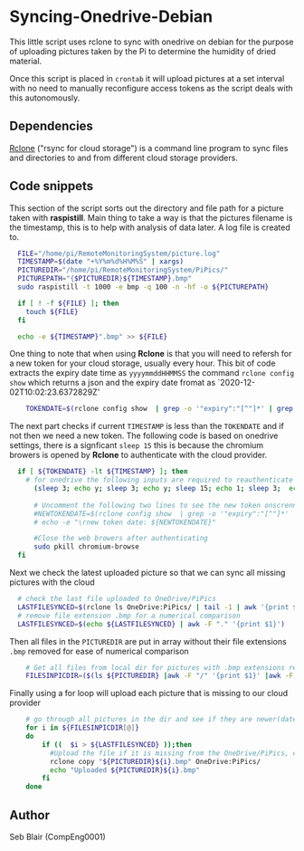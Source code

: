 # Syncing-Onedrive-Debian
This little script uses rclone to sync with onedrive on debian for the purpose of uploading pictures taken by the Pi to determine the humidity of dried material.

Once this script is placed in `crontab` it will upload pictures at a set interval with no need to manually reconfigure access tokens as the script deals with this autonomously. 

## Dependencies 
[Rclone](https://github.com/rclone/rclone) ("rsync for cloud storage") is a command line program to sync files and directories to and from different cloud storage providers.

## Code snippets
This section of the script sorts out the directory and file path for a picture taken with **raspistill**.
Main thing to take a way is that the pictures filename is the timestamp, this is to help with analysis of data later.
A log file is created to.
```bash
  FILE="/home/pi/RemoteMonitoringSystem/picture.log"
  TIMESTAMP=$(date "+%Y%m%d%H%M%S" | xargs)
  PICTUREDIR="/home/pi/RemoteMonitoringSystem/PiPics/"
  PICTUREPATH="{$PICTUREDIR}${TIMESTAMP}.bmp"
  sudo raspistill -t 1000 -e bmp -q 100 -n -hf -o ${PICTUREPATH}

  if [ ! -f ${FILE} ]; then
    touch ${FILE}
  fi

  echo -e ${TIMESTAMP}".bmp" >> ${FILE}
```
One thing to note that when using **Rclone** is that you will need to refersh for a new token for your cloud storage, usually every hour. 
This bit of code extracts the expiry date time as `yyyymmddHHMMSS` the command `rclone config show` which returns a json and the expiry date fromat as `2020-12-02T10:02:23.6372829Z'

```bash
    TOKENDATE=$(rclone config show  | grep -o '"expiry":"[^"]*' | grep -o '[^"]*$' | tr -d '-' | tr -d 'T' | tr -d ':' | awk -F "." '{print $1}' | tr -d " ")
```
The next part checks if current `TIMESTAMP` is less than the `TOKENDATE` and if not then we need a new token. The following code is based on onedrive settings, there is a signficant `sleep 15` this is because the chromium browers is opened by **Rclone** to authenticate with the cloud provider. 

```bash
  if [ ${TOKENDATE} -lt ${TIMESTAMP} ]; then
    # for onedrive the following inputs are required to reauthenticate and get a new expiration token ,y,y,1,0,y
	  (sleep 3; echo y; sleep 3; echo y; sleep 15; echo 1; sleep 3;  echo 0;sleep 5; echo y;) | rclone config reconnect OneDrive/
	
	  # Uncomment the following two lines to see the new token onscrenn
	  #NEWTOKENDATE=$(rclone config show  | grep -o '"expiry":"[^"]*' | grep -o '[^"]*$')
	  # echo -e "\rnew token date: ${NEWTOKENDATE}"

	  #Close the web browers after authenticating
	  sudo pkill chromium-browse
  fi
```

Next we check the latest uploaded picture so that we can sync all missing pictures with the cloud
```bash
  # check the last file uploaded to OneDrive/PiPics
  LASTFILESYNCED=$(rclone ls OneDrive:PiPics/ | tail -1 | awk '{print $2}')
  # remove file extension .bmp for a numerical comparison
  LASTFILESYNCED=$(echo ${LASTFILESYNCED} | awk -F "." '{print $1}')
```
Then all files in the `PICTUREDIR` are put in array without their file extensions `.bmp` removed for ease of numerical comparison

```bash
    # Get all files from local dir for pictures with .bmp extensions removed
    FILESINPICDIR=($(ls ${PICTUREDIR} |awk -F "/" '{print $1}' |awk -F "." '{print$1}'))
```

Finally using a for loop will upload each picture that is missing to our cloud provider 

```bash
    # go through all pictures in the dir and see if they are newer(date) compared to the last synced file to OneDrive/PiPics
    for i in ${FILESINPICDIR[@]}
    do
        if ((  $i > ${LASTFILESYNCED} ));then
          #Upload the file if it is missing from the OneDrive/PiPics, can take 10 to 30 seconds depending on internet connection
          rclone copy "${PICTUREDIR}${i}.bmp" OneDrive:PiPics/ 
          echo "Uploaded ${PICTUREDIR}${i}.bmp"
        fi
    done

```

## Author 
Seb Blair (CompEng0001)
